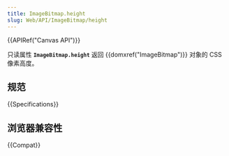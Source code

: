 ```yaml
---
title: ImageBitmap.height
slug: Web/API/ImageBitmap/height
---
```


{{APIRef("Canvas API")}}

只读属性 **`ImageBitmap.height`** 返回 {{domxref("ImageBitmap")}} 对象的 CSS 像素高度。

## 规范

{{Specifications}}

## 浏览器兼容性

{{Compat}}
